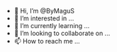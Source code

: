 - 👋 Hi, I’m @ByMaguS
- 👀 I’m interested in ...
- 🌱 I’m currently learning ...
- 💞️ I’m looking to collaborate on ...
- 📫 How to reach me ...

<!---
ByMaguS/ByMaguS is a ✨ special ✨ repository because its `README.md` (this file) appears on your GitHub profile.
You can click the Preview link to take a look at your changes.
--->
